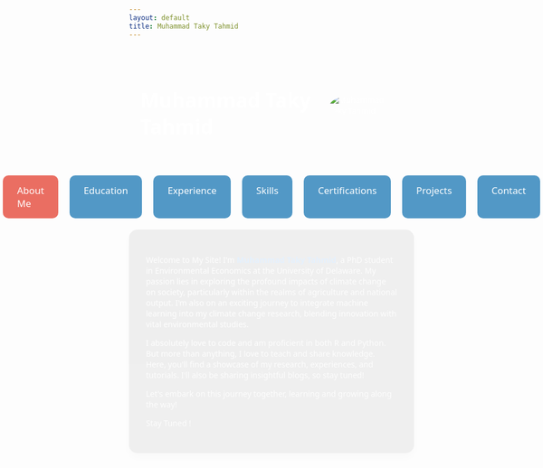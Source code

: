 ```yaml
---
layout: default
title: Muhammad Taky Tahmid
---
```


<style>
  body {
    font-family: 'Segoe UI', Tahoma, Geneva, Verdana, sans-serif;
    background: url('https://drive.google.com/uc?export=view&id=1gv8v2Wis-CuSqWaI15B7qndQyKvZRKG7') no-repeat center center fixed;
    background-size: cover;
    color: #ffffff;
  }
  h1 {
    color: #ffffff;
    text-align: left;
    margin-top: 50px;
    font-size: 2.5em;
  }
  .tabs {
    display: flex;
    justify-content: center;
    margin-top: 20px;
  }
  .tab {
    padding: 15px 25px;
    cursor: pointer;
    background: rgba(41, 128, 185, 0.8);
    color: white;
    margin: 0 10px;
    border-radius: 10px;
    font-size: 1.2em;
    transition: background 0.3s;
  }
  .tab:hover {
    background: rgba(52, 152, 219, 0.8);
  }
  .tab.active {
    background: rgba(231, 76, 60, 0.8);
  }
  .tab-content {
    display: none;
    max-width: 800px;
    margin: 20px auto;
    padding: 30px;
    background: rgba(0, 0, 0, 0.6);
    box-shadow: 0 8px 16px rgba(0, 0, 0, 0.2);
    border-radius: 15px;
    animation: fadeIn 0.5s;
    color: #ffffff;
  }
  .tab-content.active {
    display: block;
  }
  .tab-content img {
    max-width: 100%;
    border-radius: 15px;
    margin-bottom: 20px;
  }
  .contact-info a {
    color: #e74c3c;
    text-decoration: none;
    font-weight: bold;
  }
  ul {
    list-style-type: none;
    padding: 0;
  }
  ul li {
    background: rgba(236, 240, 241, 0.8);
    margin: 10px 0;
    padding: 15px;
    border-radius: 10px;
    transition: background 0.3s;
    color: #333;
  }
  ul li:hover {
    background: rgba(189, 195, 199, 0.8);
  }
  @keyframes fadeIn {
    from { opacity: 0; }
    to { opacity: 1; }
  }
  .header {
    display: flex;
    justify-content: space-between;
    align-items: center;
    padding: 20px;
  }
  .profile-picture img {
    border-radius: 50%;
    max-width: 150px;
    margin-right: 20px;
  }
</style>

<div class="header">
  <h1>Muhammad Taky Tahmid</h1>
  <div class="profile-picture">
    <img src="https://drive.google.com/uc?export=view&id=1gvCHANViXy_33rLT7cP0GNQpLcMeQYTM" alt="Muhammad Taky Tahmid">
  </div>
</div>

<div class="tabs">
  <div class="tab active" onclick="showTab('about')">About Me</div>
  <div class="tab" onclick="showTab('education')">Education</div>
  <div class="tab" onclick="showTab('experience')">Experience</div>
  <div class="tab" onclick="showTab('skills')">Skills</div>
  <div class="tab" onclick="showTab('certifications')">Certifications</div>
  <div class="tab" onclick="showTab('projects')">Projects</div>
  <div class="tab" onclick="showTab('contact')">Contact</div>
</div>

<div id="about" class="tab-content active">

<p>
  Welcome to My Site! I'm <b style="color: #007BFF;">Muhammad Taky Tahmid</b>, a PhD student in Environmental Economics at the University of Delaware. My passion lies in exploring the profound impacts of climate change on society, particularly within the realms of agriculture and national output. I'm also on an exciting journey to integrate machine learning into my climate change research, blending innovation with vital environmental studies.
</p>
<p>
  I absolutely love to code and am proficient in both R and Python. But more than anything, I love to teach and share knowledge. Here, you'll find a showcase of my research, experiences, and tutorials. I'll also be sharing insightful blogs, so stay tuned!
</p>
<p>
  Let's embark on this journey together, learning and growing along the way!
  <p>
    Stay Tuned !
  </p>


 
</p>
</div>

<div id="education" class="tab-content">
  <ul>
    <li> <b style="color: #009BFF;">PhD Student:</b> Environmental Economics, University of Delaware ( 2022 Onward)<li>
    <li> Masters in Environmental Economics from Dhaka School of Economics, University of Dhaka (2017-2019)</li>
    <li> Bachelor of Urban and Regional Planning from Bangladesh University of Engineering and Technology (2010-2015)</li>
  </ul>
</div>

<div id="experience" class="tab-content">
  <ul>
    <li><strong>Marian R. Okie Fellow</strong> at University of Delaware, School of Marine Science and Policy (August 2022 - Present)</li>
    <li><strong>Lecturer</strong> at Dhaka School of Economics, University of Dhaka (April 2021 - August 2022)</li>
    <li><strong>Environmental Economist and Consultant</strong> at APARAJITA Design Development Limited, Dhaka (November 2020 - April 2021)</li>
    <li><strong>Technical Consultant</strong> at Unimax Consultants Ltd., Dhaka, Bangladesh (February 2021 - March 2021)</li>
    <li><strong>Assistant Manager (GIS Expert)</strong> at Eastern Housing Limited (October 2019 - March 2021)</li>
    <li><strong>Urban Planner</strong> at Institute of Water Modelling (December 2018 - June 2019)</li>
    <li><strong>Junior Urban Planner</strong> at Engineering and Consultants Associates Ltd (July 2015 - May 2016)</li>
    <li><strong>Intern</strong> at Local Government Engineering Department, Bangladesh (January 2015 - February 2015)</li>
  </ul>
</div>

<div id="skills" class="tab-content">
  <ul>
    <li>Analytical Skills</li>
    <li>GIS Tool-based Analysis</li>
    <li>Data Analysis</li>
    <li>Water Modeling</li>
    <li>Hydrologic and Hydrodynamic Analysis</li>
    <li>Environmental Sector Expertise (Site Clearance, Environmental Clearance)</li>
  </ul>
</div>

<div id="certifications" class="tab-content">
  <ul>
    <li>Secondary School Certificate</li>
  </ul>
</div>

<div id="projects" class="tab-content">
  <ul>
    <li><strong>Sonagazi Solar Power LTD. (50 MW AC) Solar Park at Sonagazi, Feni</strong>: Chief Consultant and Urban Planner - Provided consultancy services for site clearance, environmental clearance, and detailed topographic survey.</li>
    <li><strong>Faridpur Sadar Upazila Development Plan</strong>: Project Coordinator - Managed the development plan preparation, introduced smart water and sanitation solutions, and coordinated data collection and analysis.</li>
  </ul>
</div>

<div id="contact" class="tab-content">
  <p>Feel free to reach out to me through email or LinkedIn for any professional inquiries or collaborations.</p>
  <p>Email: <a href="mailto:takyurp09@gmail.com">takyurp09@gmail.com</a></p>
  <p>LinkedIn: <a href="https://www.linkedin.com/in/muhammad-taky-tahmid-482397100/">Muhammad Taky Tahmid</a></p>
</div>

<script>
  function showTab(tabId) {
    document.querySelectorAll('.tab-content').forEach(content => {
      content.classList.remove('active');
    });
    document.querySelectorAll('.tab').forEach(tab => {
      tab.classList.remove('active');
    });
    document.getElementById(tabId).classList.add('active');
    document.querySelector('.tab[onclick="showTab(\'' + tabId + '\')"]').classList.add('active');
  }
</script>
